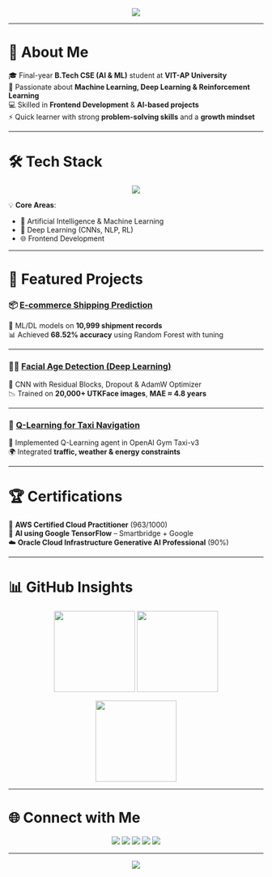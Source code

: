 <!-- Animated Header -->
<p align="center">
  <img src="https://readme-typing-svg.herokuapp.com?size=30&duration=4000&color=FF5733&center=true&vCenter=true&width=650&lines=👋+Hi,+I'm+Narayana+Harsha+Vardhan;🎓+B.Tech+CSE+(AI+%26+ML);🤖+AI/ML+Enthusiast;💻+Frontend+Developer;🚀+Always+Learning+Always+Building" />
</p>

---

# 🌟 About Me  

🎓 Final-year **B.Tech CSE (AI & ML)** student at **VIT-AP University**  
🤖 Passionate about **Machine Learning, Deep Learning & Reinforcement Learning**  
💻 Skilled in **Frontend Development** & **AI-based projects**  
⚡ Quick learner with strong **problem-solving skills** and a **growth mindset**  

---

# 🛠️ Tech Stack  

<p align="center">
  <img src="https://skillicons.dev/icons?i=python,java,ts,js,html,css,react,tailwind,tensorflow,sklearn,opencv,mysql,git,github,vscode&theme=light" />
</p>

💡 **Core Areas**:  
- 🤖 Artificial Intelligence & Machine Learning  
- 🧠 Deep Learning (CNNs, NLP, RL)  
- 🌐 Frontend Development  

---

# 🚀 Featured Projects  

### 📦 [E-commerce Shipping Prediction](https://github.com/Harsha2614/Ecommerce-shipping-prediction-using-Machine-learning-.git)  
🔹 ML/DL models on **10,999 shipment records**  
📊 Achieved **68.52% accuracy** using Random Forest with tuning  

---

### 🧑‍🦱 [Facial Age Detection (Deep Learning)](https://drive.google.com/file/d/1bkzv-kdfWnyhbELZ7BmSsMvNMHBUwB6S/view?usp=sharing)  
📸 CNN with Residual Blocks, Dropout & AdamW Optimizer  
📉 Trained on **20,000+ UTKFace images**, **MAE ≈ 4.8 years**  

---

### 🚕 [Q-Learning for Taxi Navigation](https://github.com/Harsha2614/Q-Learning-for-Autonomous-Taxi-Navigation.git)  
🧩 Implemented Q-Learning agent in OpenAI Gym Taxi-v3  
🌍 Integrated **traffic, weather & energy constraints**  

---

# 🏆 Certifications  

🏅 **AWS Certified Cloud Practitioner** (963/1000)  
🤖 **AI using Google TensorFlow** – Smartbridge + Google  
☁️ **Oracle Cloud Infrastructure Generative AI Professional** (90%)  

---

# 📊 GitHub Insights  

<p align="center">
  <img src="https://github-readme-stats.vercel.app/api?username=Harsha2614&show_icons=true&theme=gruvbox&hide_border=true&bg_color=0D1117&title_color=FFDD33&icon_color=FF5733" height="160"/>
  <img src="https://github-readme-streak-stats.herokuapp.com?user=Harsha2614&theme=gruvbox&hide_border=true&background=0D1117&ring=FF5733&fire=FFDD33" height="160"/>
</p>

<p align="center">
  <img src="https://github-readme-stats.vercel.app/api/top-langs/?username=Harsha2614&layout=compact&theme=gruvbox&hide_border=true&bg_color=0D1117&title_color=33FF99" height="160"/>
</p>

---

# 🌐 Connect with Me  

<p align="center">
  <a href="mailto:harsha.rmb31@gmail.com"><img src="https://img.shields.io/badge/📧_Email-D14836?style=for-the-badge&logo=gmail&logoColor=white" /></a>
  <a href="https://www.linkedin.com/in/harsha-vardhan-narayana-2201b6278/"><img src="https://img.shields.io/badge/💼_LinkedIn-0A66C2?style=for-the-badge&logo=linkedin&logoColor=white" /></a>
  <a href="https://github.com/Harsha2614"><img src="https://img.shields.io/badge/🐙_GitHub-181717?style=for-the-badge&logo=github&logoColor=white" /></a>
  <a href="https://leetcode.com/u/harsha310/"><img src="https://img.shields.io/badge/🧩_LeetCode-FFA116?style=for-the-badge&logo=leetcode&logoColor=white" /></a>
  <a href="https://www.credly.com/users/harsha-vardhan-narayana"><img src="https://img.shields.io/badge/🎖️_Credly-FF6B00?style=for-the-badge&logo=credly&logoColor=white" /></a>
</p>

---

<p align="center">
  <img src="https://capsule-render.vercel.app/api?type=waving&color=gradient&height=120&section=footer&text=Thanks+for+Visiting!+🚀&fontSize=30&fontColor=ffffff"/>
</p>
